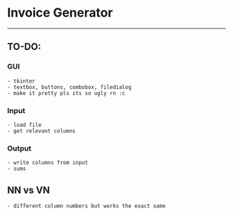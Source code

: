 # Invoice Generator
---
## TO-DO:
### GUI
    - tkinter
    - textbox, buttons, combobox, filedialog
    - make it pretty pls its so ugly rn :c
### Input
    - load file
    - get relevant columns
### Output
    - write columns from input
    - sums

## NN vs VN 
    - different column numbers but works the exact same